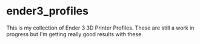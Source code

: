 # ender3_profiles
This is my collection of Ender 3 3D Printer Profiles. These are still a work in progress but I'm getting really good results with these.
